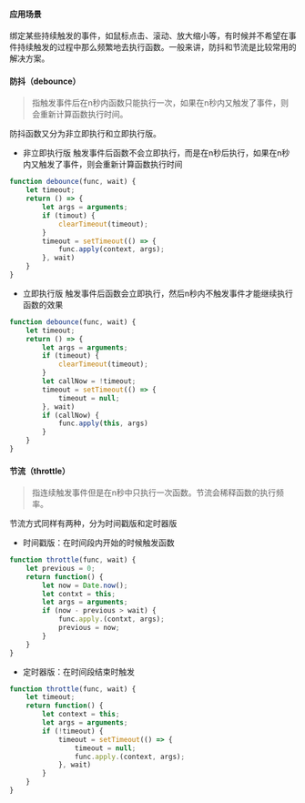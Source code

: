 #### 应用场景

绑定某些持续触发的事件，如鼠标点击、滚动、放大缩小等，有时候并不希望在事件持续触发的过程中那么频繁地去执行函数。一般来讲，防抖和节流是比较常用的解决方案。

#### 防抖（debounce）

> 指触发事件后在n秒内函数只能执行一次，如果在n秒内又触发了事件，则会重新计算函数执行时间。

防抖函数又分为非立即执行和立即执行版。

* 非立即执行版 触发事件后函数不会立即执行，而是在n秒后执行，如果在n秒内又触发了事件，则会重新计算函数执行时间

``` js
function debounce(func, wait) {
    let timeout;
    return () => {
        let args = arguments;
        if (timout) {
            clearTimeout(timeout);
        }
        timeout = setTimeout(() => {
            func.apply(context, args);
        }, wait)
    }
}
```

* 立即执行版 触发事件后函数会立即执行，然后n秒内不触发事件才能继续执行函数的效果

``` js
function debounce(func, wait) {
    let timeout;
    return () => {
        let args = arguments;
        if (timeout) {
            clearTimeout(timeout);
        }
        let callNow = !timeout;
        timeout = setTimeout(() => {
            timeout = null;
        }, wait)
        if (callNow) {
            func.apply(this, args)
        }
    }
}
```

#### 节流（throttle）

> 指连续触发事件但是在n秒中只执行一次函数。节流会稀释函数的执行频率。

节流方式同样有两种，分为时间戳版和定时器版

* 时间戳版：在时间段内开始的时候触发函数

``` js
function throttle(func, wait) {
    let previous = 0;
    return function() {
        let now = Date.now();
        let contxt = this;
        let args = arguments;
        if (now - previous > wait) {
            func.apply.(contxt, args);
            previous = now;
        }
    }
}
```

* 定时器版：在时间段结束时触发

``` js
function throttle(func, wait) {
    let timeout;
    return function() {
        let context = this;
        let args = arguments;
        if (!timeout) {
            timeout = setTimeout(() => {
                timeout = null;
                func.apply.(context, args);
            }, wait)
        }
    }
}
```
